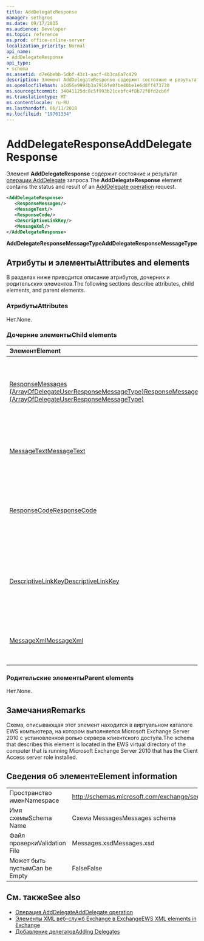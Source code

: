 ```yaml
---
title: AddDelegateResponse
manager: sethgros
ms.date: 09/17/2015
ms.audience: Developer
ms.topic: reference
ms.prod: office-online-server
localization_priority: Normal
api_name:
- AddDelegateResponse
api_type:
- schema
ms.assetid: d7e6bebb-5dbf-43c1-aacf-4b3ca6a7c429
description: Элемент AddDelegateResponse содержит состояние и результат запроса AddDelegate операции.
ms.openlocfilehash: a1d56e9994b3a7916fe0fbe40be1e6d8ff473730
ms.sourcegitcommit: 34041125dc8c5f993b21cebfc4f8b72f0fd2cb6f
ms.translationtype: MT
ms.contentlocale: ru-RU
ms.lasthandoff: 06/11/2018
ms.locfileid: "19761334"
---
```

# <a name="adddelegateresponse"></a><span data-ttu-id="45b4f-103">AddDelegateResponse</span><span class="sxs-lookup"><span data-stu-id="45b4f-103">AddDelegateResponse</span></span>

<span data-ttu-id="45b4f-104">Элемент **AddDelegateResponse** содержит состояние и результат [операции AddDelegate](adddelegate-operation.md) запроса.</span><span class="sxs-lookup"><span data-stu-id="45b4f-104">The **AddDelegateResponse** element contains the status and result of an [AddDelegate operation](adddelegate-operation.md) request.</span></span> 
  
```xml
<AddDelegateResponse>
   <ResponseMessages/>
   <MessageText/>
   <ResponseCode/>
   <DescriptiveLinkKey/>
   <MessageXml/>
</AddDelegateResponse>
```

 <span data-ttu-id="45b4f-105">**AddDelegateResponseMessageType**</span><span class="sxs-lookup"><span data-stu-id="45b4f-105">**AddDelegateResponseMessageType**</span></span>
## <a name="attributes-and-elements"></a><span data-ttu-id="45b4f-106">Атрибуты и элементы</span><span class="sxs-lookup"><span data-stu-id="45b4f-106">Attributes and elements</span></span>

<span data-ttu-id="45b4f-107">В разделах ниже приводится описание атрибутов, дочерних и родительских элементов.</span><span class="sxs-lookup"><span data-stu-id="45b4f-107">The following sections describe attributes, child elements, and parent elements.</span></span>
  
### <a name="attributes"></a><span data-ttu-id="45b4f-108">Атрибуты</span><span class="sxs-lookup"><span data-stu-id="45b4f-108">Attributes</span></span>

<span data-ttu-id="45b4f-109">Нет.</span><span class="sxs-lookup"><span data-stu-id="45b4f-109">None.</span></span>
  
### <a name="child-elements"></a><span data-ttu-id="45b4f-110">Дочерние элементы</span><span class="sxs-lookup"><span data-stu-id="45b4f-110">Child elements</span></span>

|<span data-ttu-id="45b4f-111">**Элемент**</span><span class="sxs-lookup"><span data-stu-id="45b4f-111">**Element**</span></span>|<span data-ttu-id="45b4f-112">**Описание**</span><span class="sxs-lookup"><span data-stu-id="45b4f-112">**Description**</span></span>|
|:-----|:-----|
|[<span data-ttu-id="45b4f-113">ResponseMessages (ArrayOfDelegateUserResponseMessageType)</span><span class="sxs-lookup"><span data-stu-id="45b4f-113">ResponseMessages (ArrayOfDelegateUserResponseMessageType)</span></span>](responsemessages-arrayofdelegateuserresponsemessagetype.md) <br/> |<span data-ttu-id="45b4f-114">Содержит сообщения ответа на запрос управления delegate веб-служб Exchange.</span><span class="sxs-lookup"><span data-stu-id="45b4f-114">Contains the response messages for an Exchange Web Services delegate management request.</span></span>  <br/> |
|[<span data-ttu-id="45b4f-115">MessageText</span><span class="sxs-lookup"><span data-stu-id="45b4f-115">MessageText</span></span>](messagetext.md) <br/> |<span data-ttu-id="45b4f-116">Предоставляет текстовое описание состояния ответа.</span><span class="sxs-lookup"><span data-stu-id="45b4f-116">Provides a text description of the status of the response.</span></span>  <br/> |
|[<span data-ttu-id="45b4f-117">ResponseCode</span><span class="sxs-lookup"><span data-stu-id="45b4f-117">ResponseCode</span></span>](responsecode.md) <br/> |<span data-ttu-id="45b4f-118">Содержит код ошибки, которая идентифицирует ошибку, с которым возникла запроса.</span><span class="sxs-lookup"><span data-stu-id="45b4f-118">Provides an error code that identifies the specific error that the request encountered.</span></span>  <br/> |
|[<span data-ttu-id="45b4f-119">DescriptiveLinkKey</span><span class="sxs-lookup"><span data-stu-id="45b4f-119">DescriptiveLinkKey</span></span>](descriptivelinkkey.md) <br/> |<span data-ttu-id="45b4f-120">В настоящее время неиспользуемых и зарезервирован для будущего использования.</span><span class="sxs-lookup"><span data-stu-id="45b4f-120">Currently unused and is reserved for future use.</span></span> <span data-ttu-id="45b4f-121">Он содержит значение 0.</span><span class="sxs-lookup"><span data-stu-id="45b4f-121">It contains a value of 0.</span></span>  <br/> |
|[<span data-ttu-id="45b4f-122">MessageXml</span><span class="sxs-lookup"><span data-stu-id="45b4f-122">MessageXml</span></span>](messagexml.md) <br/> |<span data-ttu-id="45b4f-123">Предоставляет дополнительные сведения об ошибке ответа.</span><span class="sxs-lookup"><span data-stu-id="45b4f-123">Provides additional error response information.</span></span>  <br/> |
   
### <a name="parent-elements"></a><span data-ttu-id="45b4f-124">Родительские элементы</span><span class="sxs-lookup"><span data-stu-id="45b4f-124">Parent elements</span></span>

<span data-ttu-id="45b4f-125">Нет.</span><span class="sxs-lookup"><span data-stu-id="45b4f-125">None.</span></span>
  
## <a name="remarks"></a><span data-ttu-id="45b4f-126">Замечания</span><span class="sxs-lookup"><span data-stu-id="45b4f-126">Remarks</span></span>

<span data-ttu-id="45b4f-127">Схема, описывающая этот элемент находится в виртуальном каталоге EWS компьютера, на котором выполняется Microsoft Exchange Server 2010 с установленной ролью сервера клиентского доступа.</span><span class="sxs-lookup"><span data-stu-id="45b4f-127">The schema that describes this element is located in the EWS virtual directory of the computer that is running Microsoft Exchange Server 2010 that has the Client Access server role installed.</span></span>
  
## <a name="element-information"></a><span data-ttu-id="45b4f-128">Сведения об элементе</span><span class="sxs-lookup"><span data-stu-id="45b4f-128">Element information</span></span>

|||
|:-----|:-----|
|<span data-ttu-id="45b4f-129">Пространство имен</span><span class="sxs-lookup"><span data-stu-id="45b4f-129">Namespace</span></span>  <br/> |http://schemas.microsoft.com/exchange/services/2006/messages  <br/> |
|<span data-ttu-id="45b4f-130">Имя схемы</span><span class="sxs-lookup"><span data-stu-id="45b4f-130">Schema Name</span></span>  <br/> |<span data-ttu-id="45b4f-131">Схема Messages</span><span class="sxs-lookup"><span data-stu-id="45b4f-131">Messages schema</span></span>  <br/> |
|<span data-ttu-id="45b4f-132">Файл проверки</span><span class="sxs-lookup"><span data-stu-id="45b4f-132">Validation File</span></span>  <br/> |<span data-ttu-id="45b4f-133">Messages.xsd</span><span class="sxs-lookup"><span data-stu-id="45b4f-133">Messages.xsd</span></span>  <br/> |
|<span data-ttu-id="45b4f-134">Может быть пустым</span><span class="sxs-lookup"><span data-stu-id="45b4f-134">Can be Empty</span></span>  <br/> |<span data-ttu-id="45b4f-135">False</span><span class="sxs-lookup"><span data-stu-id="45b4f-135">False</span></span>  <br/> |
   
## <a name="see-also"></a><span data-ttu-id="45b4f-136">См. также</span><span class="sxs-lookup"><span data-stu-id="45b4f-136">See also</span></span>

- [<span data-ttu-id="45b4f-137">Операция AddDelegate</span><span class="sxs-lookup"><span data-stu-id="45b4f-137">AddDelegate operation</span></span>](adddelegate-operation.md)
- [<span data-ttu-id="45b4f-138">Элементы XML веб-служб Exchange в Exchange</span><span class="sxs-lookup"><span data-stu-id="45b4f-138">EWS XML elements in Exchange</span></span>](ews-xml-elements-in-exchange.md)
- [<span data-ttu-id="45b4f-139">Добавление делегатов</span><span class="sxs-lookup"><span data-stu-id="45b4f-139">Adding Delegates</span></span>](http://msdn.microsoft.com/library/3a744150-66a3-4a13-9433-793603ba5038%28Office.15%29.aspx)

